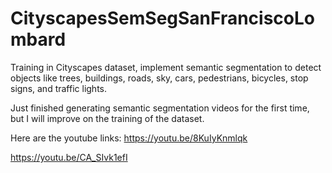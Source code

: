 # CityscapesSemSegSanFranciscoLombard
Training in Cityscapes dataset, implement semantic segmentation to detect objects like trees, buildings, roads, sky, cars, pedestrians, bicycles, stop signs, and traffic lights. 

Just finished generating semantic segmentation videos for the first time, but I will improve on the training of the dataset.

Here are the youtube links:
https://youtu.be/8KuIyKnmlqk

https://youtu.be/CA_SIvk1efI
